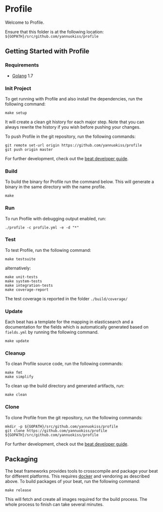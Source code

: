 # Profile

Welcome to Profile.

Ensure that this folder is at the following location:
`${GOPATH}/src/github.com/yannuokiss/profile`

## Getting Started with Profile

### Requirements

* [Golang](https://golang.org/dl/) 1.7

### Init Project
To get running with Profile and also install the
dependencies, run the following command:

```
make setup
```

It will create a clean git history for each major step. Note that you can always rewrite the history if you wish before pushing your changes.

To push Profile in the git repository, run the following commands:

```
git remote set-url origin https://github.com/yannuokiss/profile
git push origin master
```

For further development, check out the [beat developer guide](https://www.elastic.co/guide/en/beats/libbeat/current/new-beat.html).

### Build

To build the binary for Profile run the command below. This will generate a binary
in the same directory with the name profile.

```
make
```


### Run

To run Profile with debugging output enabled, run:

```
./profile -c profile.yml -e -d "*"
```


### Test

To test Profile, run the following command:

```
make testsuite
```

alternatively:
```
make unit-tests
make system-tests
make integration-tests
make coverage-report
```

The test coverage is reported in the folder `./build/coverage/`

### Update

Each beat has a template for the mapping in elasticsearch and a documentation for the fields
which is automatically generated based on `fields.yml` by running the following command.

```
make update
```


### Cleanup

To clean  Profile source code, run the following commands:

```
make fmt
make simplify
```

To clean up the build directory and generated artifacts, run:

```
make clean
```


### Clone

To clone Profile from the git repository, run the following commands:

```
mkdir -p ${GOPATH}/src/github.com/yannuokiss/profile
git clone https://github.com/yannuokiss/profile ${GOPATH}/src/github.com/yannuokiss/profile
```


For further development, check out the [beat developer guide](https://www.elastic.co/guide/en/beats/libbeat/current/new-beat.html).


## Packaging

The beat frameworks provides tools to crosscompile and package your beat for different platforms. This requires [docker](https://www.docker.com/) and vendoring as described above. To build packages of your beat, run the following command:

```
make release
```

This will fetch and create all images required for the build process. The whole process to finish can take several minutes.

